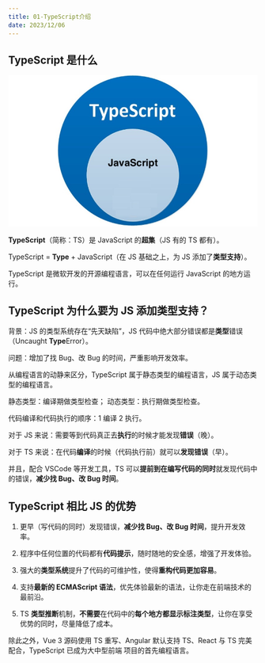 ```yaml
---
title: 01-TypeScript介绍
date: 2023/12/06
---
```


## TypeScript 是什么

![](assets/20231215145810.png)

**TypeScript**（简称：TS）是 JavaScript 的**超集**（JS 有的 TS 都有）。

TypeScript = **Type** + JavaScript（在 JS 基础之上，为 JS 添加了**类型支持**）。

TypeScript 是微软开发的开源编程语言，可以在任何运行 JavaScript 的地方运行。

## TypeScript 为什么要为 JS 添加类型支持？

背景：JS 的类型系统存在“先天缺陷”，JS 代码中绝大部分错误都是**类型**错误（Uncaught **Type**Error）。

问题：增加了找 Bug、改 Bug 的时间，严重影响开发效率。

从编程语言的动静来区分，TypeScript 属于静态类型的编程语言，JS 属于动态类型的编程语言。

静态类型：编译期做类型检查； 动态类型：执行期做类型检查。

代码编译和代码执行的顺序：1 编译 2 执行。

对于 JS 来说：需要等到代码真正去**执行**的时候才能发现**错误**（晚）。

对于 TS 来说：在代码**编译**的时候（代码执行前）就可以**发现错误**（早）。

并且，配合 VSCode 等开发工具，TS 可以**提前到在编写代码的同时**就发现代码中的错误，**减少找 Bug、改 Bug 时间**。

## TypeScript 相比 JS 的优势

1. 更早（写代码的同时）发现错误，**减少找 Bug、改 Bug 时间**，提升开发效率。

2. 程序中任何位置的代码都有**代码提示**，随时随地的安全感，增强了开发体验。

3. 强大的**类型系统**提升了代码的可维护性，使得**重构代码更加容易**。

4. 支持**最新的 ECMAScript 语法**，优先体验最新的语法，让你走在前端技术的最前沿。

5. TS **类型推断**机制，**不需要**在代码中的**每个地方都显示标注类型**，让你在享受优势的同时，尽量降低了成本。

除此之外，Vue 3 源码使用 TS 重写、Angular 默认支持 TS、React 与 TS 完美配合，TypeScript 已成为大中型前端
项目的首先编程语言。

